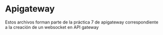# Apigateway
Estos archivos forman parte de la práctica 7 de apigateway correspondiente a la creación de un websocket en API gateway

